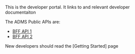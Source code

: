 This is the developer portal. It links to  and relevant developer documentaiton

The ADMS Public APIs are:
* [BFF API 1](https://zonewhal.github.io/docspoc01/)
* [BFF API 2](https://australianapprenticeships.idc.hosts.testnetwork/admsapi/api/swagger/index.html)

New developers should read the [Getting Started] page



